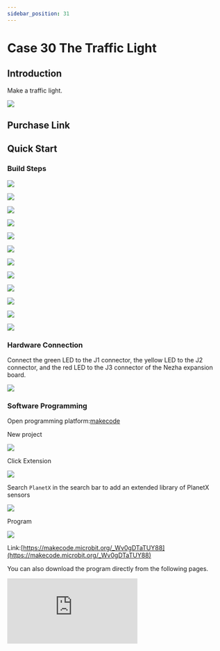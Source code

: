 ```yaml
---
sidebar_position: 31
---
```


# Case 30 The Traffic Light

## Introduction

Make a traffic light.

![](./images/nezha-inventors-kit-v2-case-30-01.png)

## Purchase Link



## Quick Start

### Build Steps

![](./images/nezha-inventors-kit-v2-step-30-01.png)

![](./images/nezha-inventors-kit-v2-step-30-02.png)

![](./images/nezha-inventors-kit-v2-step-30-03.png)

![](./images/nezha-inventors-kit-v2-step-30-04.png)

![](./images/nezha-inventors-kit-v2-step-30-05.png)

![](./images/nezha-inventors-kit-v2-step-30-06.png)

![](./images/nezha-inventors-kit-v2-step-30-07.png)

![](./images/nezha-inventors-kit-v2-step-30-08.png)

![](./images/nezha-inventors-kit-v2-step-30-09.png)

![](./images/nezha-inventors-kit-v2-step-30-10.png)

![](./images/nezha-inventors-kit-v2-step-30-11.png)

![](./images/nezha-inventors-kit-v2-step-30-12.png)


### Hardware Connection

Connect the green LED to the J1 connector, the yellow LED to the J2 connector, and the red LED to the J3 connector of the Nezha expansion board.

![](./images/nezha-inventors-kit-v2-case-30-02.png)

### Software Programming

Open programming platform:[makecode](https://makecode.microbit.org/#)

New project

![](./images/nezha-inventors-kit-v2-case-19-03.png)

Click Extension

![](./images/nezha-inventors-kit-v2-case-19-04.png)


Search `PlanetX` in the search bar to add an extended library of PlanetX sensors

![](./images/nezha-inventors-kit-v2-case-19-05.png)


Program

![](./images/nezha-inventors-kit-v2-case-30-07.png)


Link:[https://makecode.microbit.org/_Wv0gDTaTUY88](https://makecode.microbit.org/_Wv0gDTaTUY88)

You can also download the program directly from the following pages.

<div
    style={{
        position: 'relative',
        paddingBottom: '60%',
        overflow: 'hidden',
    }}
>
    <iframe
        src="https://makecode.microbit.org/_Wv0gDTaTUY88"
        frameborder="0"
        sandbox="allow-popups allow-forms allow-scripts allow-same-origin"
        style={{
            position: 'absolute',
            width: '100%',
            height: '100%',
        }}
    />
</div>

### Result

The green light is on for 5 seconds and the red light is on for 5 seconds, alternately, with the yellow light on for 2 seconds in the middle of each switch.

![](./images/nezha-inventors-kit-v2-case-30.gif)
